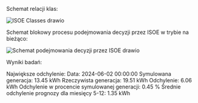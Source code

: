 Schemat relacji klas:

![ISOE Classes drawio](https://github.com/user-attachments/assets/279b506f-52e2-41e7-80ca-dd0b93ad2e78)

Schemat blokowy procesu podejmowania decyzji przez ISOE w trybie na bieżąco:

![Schemat podejmowania decyzji przez ISOE drawio](https://github.com/user-attachments/assets/e1a15414-05c7-4649-987e-219bb8aa4f36)

Wyniki badań:

Największe odchylenie:
Data: 2024-06-02 00:00:00
Symulowana generacja: 13.45 kWh
Rzeczywista generacja: 19.51 kWh
Odchylenie: 6.06 kWh
Odchylenie w procencie symulowanej generacji: 0.45 %
Średnie odchylenie prognozy dla miesięcy 5-12: 1.35 kWh
